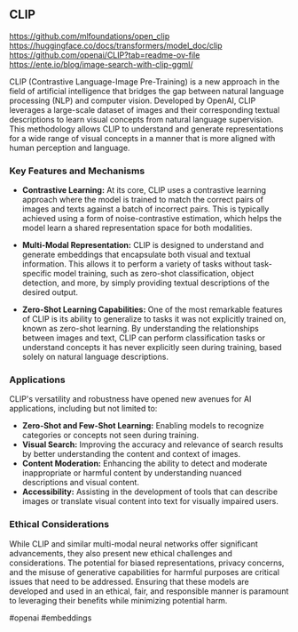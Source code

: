 ## CLIP

https://github.com/mlfoundations/open_clip
https://huggingface.co/docs/transformers/model_doc/clip
https://github.com/openai/CLIP?tab=readme-ov-file
https://ente.io/blog/image-search-with-clip-ggml/

CLIP (Contrastive Language-Image Pre-Training) is a new approach in the field of artificial intelligence that bridges the gap between natural language processing (NLP) and computer vision. Developed by OpenAI, CLIP leverages a large-scale dataset of images and their corresponding textual descriptions to learn visual concepts from natural language supervision. This methodology allows CLIP to understand and generate representations for a wide range of visual concepts in a manner that is more aligned with human perception and language.

### Key Features and Mechanisms

- **Contrastive Learning:** At its core, CLIP uses a contrastive learning approach where the model is trained to match the correct pairs of images and texts against a batch of incorrect pairs. This is typically achieved using a form of noise-contrastive estimation, which helps the model learn a shared representation space for both modalities.

- **Multi-Modal Representation:** CLIP is designed to understand and generate embeddings that encapsulate both visual and textual information. This allows it to perform a variety of tasks without task-specific model training, such as zero-shot classification, object detection, and more, by simply providing textual descriptions of the desired output.

- **Zero-Shot Learning Capabilities:** One of the most remarkable features of CLIP is its ability to generalize to tasks it was not explicitly trained on, known as zero-shot learning. By understanding the relationships between images and text, CLIP can perform classification tasks or understand concepts it has never explicitly seen during training, based solely on natural language descriptions.

### Applications

CLIP's versatility and robustness have opened new avenues for AI applications, including but not limited to:

- **Zero-Shot and Few-Shot Learning:** Enabling models to recognize categories or concepts not seen during training.
- **Visual Search:** Improving the accuracy and relevance of search results by better understanding the content and context of images.
- **Content Moderation:** Enhancing the ability to detect and moderate inappropriate or harmful content by understanding nuanced descriptions and visual content.
- **Accessibility:** Assisting in the development of tools that can describe images or translate visual content into text for visually impaired users.

### Ethical Considerations

While CLIP and similar multi-modal neural networks offer significant advancements, they also present new ethical challenges and considerations. The potential for biased representations, privacy concerns, and the misuse of generative capabilities for harmful purposes are critical issues that need to be addressed. Ensuring that these models are developed and used in an ethical, fair, and responsible manner is paramount to leveraging their benefits while minimizing potential harm.

<!-- Keywords -->
#openai #embeddings
<!-- /Keywords -->
